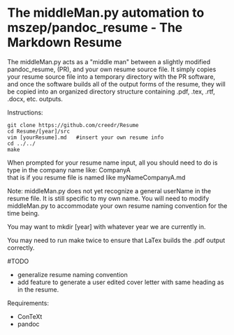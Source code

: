 The middleMan.py automation to mszep/pandoc_resume - The Markdown Resume
===================

The middleMan.py acts as a "middle man" between a slightly modified 
pandoc_resume, (PR), and your own resume source file. It simply copies your resume source file into a temporary directory with the PR software, and once the software builds all of the output forms of the resume, they will be copied into an organized directory structure containing .pdf, .tex, .rtf, .docx, etc. outputs.

Instructions:

    git clone https://github.com/creedr/Resume
    cd Resume/[year]/src
    vim [yourResume].md   #insert your own resume info
	cd ../../
    make

When prompted for your resume name input, all you should need to do is type in the company name like:
	CompanyA  
that is if you resume file is named like myNameCompanyA.md

Note: middleMan.py does not yet recognize a general userName in the resume file.  It is still specific to my own name. You will need to modify middleMan.py to accommodate your own resume naming convention for the time being.

You may want to mkdir [year] with whatever year we are currently in.

You may need to run make twice to ensure that LaTex builds the .pdf output correctly.

#TODO
* generalize resume naming convention
* add feature to generate a user edited cover letter with same heading as in the resume.

Requirements:

 * ConTeXt
 * pandoc
